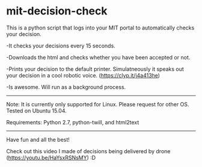 # mit-decision-check

This is a python script that logs into your MIT portal to automatically checks your decision.

-It checks your decisions every 15 seconds.

-Downloads the html and checks whether you have been accepted or not.

-Prints your decision to the default printer. Simulatneously it speaks out your decision in a cool robotic voice. (https://clyp.it/j4a413he)

-Is awesome. Will run as a background process.


-----------------

Note: It is currently only supported for Linux. Please request for other OS. Tested on Ubuntu 15.04.

Requirements: Python 2.7, python-twill, and html2text

-----------------

Have fun and all the best!

Check out this video I made of decisions being delivered by drone (https://youtu.be/HaYsxRSNsMY) :D

